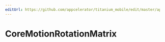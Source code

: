 ```yaml
---
editUrl: https://github.com/appcelerator/titanium_mobile/edit/master/apidoc/CoreMotion.yml
---
```

# CoreMotionRotationMatrix

<TypeHeader/>

<ApiDocs/>
